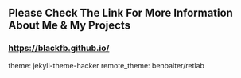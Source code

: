 
## Please Check The Link For More Information About Me & My Projects
###  https://blackfb.github.io/
theme: jekyll-theme-hacker
remote_theme: benbalter/retlab
